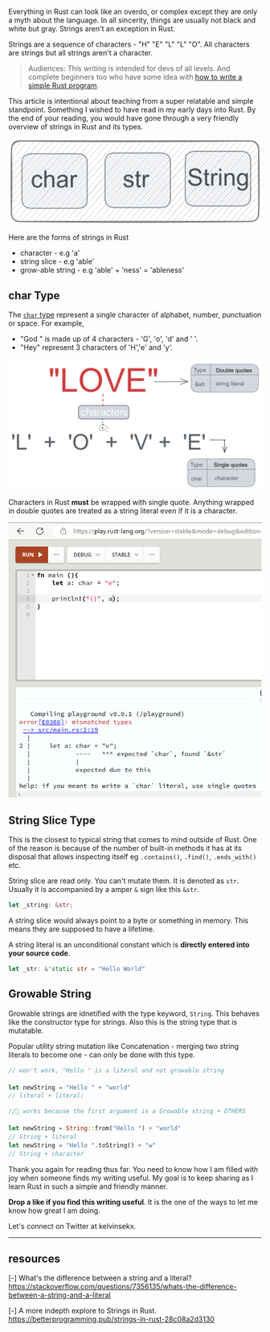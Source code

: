 Everything in Rust can look like an overdo, or complex except they are only a myth about the language. In all sincerity, things are usually not black and white but gray. Strings aren't an exception in Rust. 

Strings are a sequence of characters - "H" "E" "L" "L" "O". All characters are strings but all strings aren't a character.

> Audiences: This writing is intended for devs of all levels. And complete beginners too who have some idea with [how to write a simple Rust program](https://kelvinsekx.hashnode.dev/hello-rust-for-first-timers).

This article is intentional about teaching from a super relatable and simple standpoint. Something I wished to have read in my early days into Rust. By the end of your reading, you would have gone through a very friendly overview of strings in Rust and its types.

![banner](./banner.png)

Here are the forms of strings in Rust
- character - e.g 'a'
- string slice - e.g 'able'
- grow-able string - e.g 'able' + 'ness' = 'ableness'

## char Type
The [`char` type](https://doc.rust-lang.org/std/primitive.char.html) represent a single character of alphabet, number, punctuation or space. For example, 
- "God " is made up of 4 characters - 'G', 'o', 'd' and ' '. 
- "Hey" represent 3 characters of 'H','e' and 'y'.


![image showing the parts of a character](./str_img.png)


Characters in Rust **must** be wrapped with single quote. Anything wrapped in double quotes are treated as a string literal even if it is a character.


![code snapshot](./screenshot_1.png)


## String Slice Type
This is the closest to typical string that comes to mind outside of Rust. One of the reason is because of the number of built-in methods it has at its disposal that allows inspecting itself eg `.contains()`, `.find()`, `.ends_with()` etc. 

String slice are read only. You can't mutate them.
It is denoted as `str`. Usually it is accompanied by a amper `&` sign like this `&str`.

```rust
let _string: &str;
```
A string slice would always point to a byte or something in memory. This means they are supposed to have a lifetime.

A string literal is an unconditional constant which is **directly entered into your source code**.
```rust
let _str: &'static str = "Hello World"
```

## Growable String
Growable strings are idnetified with the type keyword, `String`. This behaves like the constructor type for strings. Also this is the string type that is mutatable. 

Popular utility string mutation like Concatenation - merging two string literals to become one - can only be done with this type. 

```rust
// won't work, "Hello " is a literal and not growable string

let newString = "Hello " + "world" 
// literal + literal;

```

```rust
//🙌 works because the first argument is a Growable string + OTHERS

let newString = String::from("Hello ") + "world" 
// String + literal
let newString = "Hello ".toString() + "w" 
// String + character
```

Thank you again for reading thus far. You need to know how I am filled with joy when someone finds my writing useful. My goal is to keep sharing as I learn Rust in such a simple and friendly manner. 

**Drop a like if you find this writing useful**. It is the one of the ways to let me know how great I am doing.

Let's connect on Twitter at kelvinsekx.

************
## resources
[-] What's the difference between a string and a literal? https://stackoverflow.com/questions/7356135/whats-the-difference-between-a-string-and-a-literal

[-] A more indepth explore to Strings in Rust. https://betterprogramming.pub/strings-in-rust-28c08a2d3130
